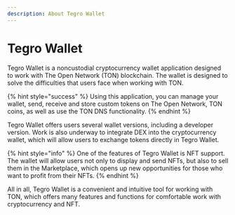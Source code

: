 ```yaml
---
description: About Tegro Wallet
---
```


# Tegro Wallet

Tegro Wallet is a noncustodial cryptocurrency wallet application designed to work with The Open Network (TON) blockchain. The wallet is designed to solve the difficulties that users face when working with TON.

{% hint style="success" %}
Using this application, you can manage your wallet, send, receive and store custom tokens on The Open Network, TON coins, as well as use the TON DNS functionality.
{% endhint %}

Tegro Wallet offers users several wallet versions, including a developer version. Work is also underway to integrate DEX into the cryptocurrency wallet, which will allow users to exchange tokens directly in Tegro Wallet.

{% hint style="info" %}
One of the features of Tegro Wallet is NFT support. The wallet will allow users not only to display and send NFTs, but also to sell them in the Marketplace, which opens up new opportunities for those who want to profit from their NFTs.
{% endhint %}

All in all, Tegro Wallet is a convenient and intuitive tool for working with TON, which offers many features and functions for comfortable work with cryptocurrency and NFT.
